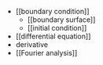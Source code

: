 - [[boundary condition]]
    - [[boundary surface]]
    - [[initial condition]]
- [[differential equation]]
- derivative
- [[Fourier analysis]]
